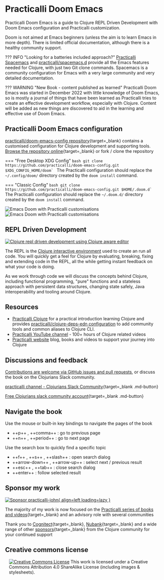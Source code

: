 # Practicalli Doom Emacs

Practicalli Doom Emacs is a guide to Clojure REPL Driven Development with Doom Emacs configuration and Practicalli customization.

Doom is not aimed at Emacs beginners (unless the aim is to learn Emacs in more depth).  There is limited official documentation, although there is a healthy community support.

??? INFO "Looking for a batteries included approach?"
    [Practicalli Spacemacs](https://practical.li/spacemacs) and [practicalli/spacemacs.d](https://github.com/practicalli/spacemacs.d) provide all the Emacs features needed for Clojure, with just two Git clone commands.  Spacemacs is a community configuration for Emacs with a very large community and very detailed documentation.

??? WARNING "New Book - content published as learned"
    Practicalli Doom Emacs was started in December 2022 with little knowledge of Doom Emacs, so is mostly a journal of things that have been learned as Practicalli tries to create an effective development workflow, especially with Clojure.  Content will be added as new things are discovered to aid in the learning and effective use of Doom Emacs.


## Practicalli Doom Emacs configuration

[practicalli/doom-emacs-config repository](https://github.com/practicalli/doom-emacs-config){target=_blank} contains a customised configuration for Clojure development and supporting tools. [Browse the repository online](https://github.com/practicalli/doom-emacs-config){target=_blank} or fork / clone the repository

=== "Free Desktop XDG Config"
    ```bash
    git clone https://github.com/practicalli/doom-emacs-config.git $XDG_CONFIG_HOME/doom`
    ```
    The Practicalli configuration should replace the `~/.config/doom/` directory created by the `doom install` command.

=== "Classic Config"
    ```bash
    git clone https://github.com/practicalli/doom-emacs-config.git $HOME/.doom.d`
    ```
    The Practicalli configuration should replace the `~/.doom.d/` directory created by the `doom install` command.


![Emacs Doom with Practicalli customisations](https://raw.githubusercontent.com/practicalli/graphic-design/live/doom-emacs/doom-emacs-practicalli-dark.png#only-dark)
![Emacs Doom with Practicalli customisations](https://raw.githubusercontent.com/practicalli/graphic-design/live/doom-emacs/doom-emacs-practicalli-light.png#only-light)


## REPL Driven Development

[![Clojure repl driven development using Clojure aware editor](https://raw.githubusercontent.com/practicalli/graphic-design/live/clojure/clojure-repl-driven-development-lifecycle-concept.png)](https://raw.githubusercontent.com/practicalli/graphic-design/live/clojure/clojure-repl-driven-development-lifecycle-concept.png)

The REPL is the [Clojure interactive environment](introduction/repl-workflow.md) used to create an run all code.  You will quickly get a feel for Clojure by evaluating, breaking, fixing and extending code in the REPL, all the while getting instant feedback on what your code is doing.

As we work through code we will discuss the concepts behind Clojure, including functional programming, "pure" functions and a stateless approach with persistent data structures, changing state safely, Java interoperability and tooling around Clojure.


## Resources

* [Practicalli Clojure](https://practical.li/clojure) for a practical introduction learning Clojure and provides [practicalli/clojure-deps-edn configuration](https://github.com/practialli/clojure-deps-edn) to add community tools and common aliases to Clojure CLI.
* [Practicalli YouTube channel](https://youtube.com/practicalli) - 100+ hours of Clojure related videos
* [Practicalli website](https://practical.li/) blog, books and videos to support your journey into Clojure


## Discussions and feedback

[Contributions are welcome via GitHub issues and pull requests](introduction/contributing.md), or discuss the book on the Clojurians Slack community.

[practicalli channel - Clojurians Slack Community](https://clojurians.slack.com/messages/practicalli){target=_blank .md-button}

[Free Clojurians slack community account](https://clojurians.net/){target=_blank .md-button}


## Navigate the book

Use the mouse or built-in key bindings to navigate the pages of the book

- ++p++ , ++comma++ : go to previous page
- ++n++ , ++period++ : go to next page

Use the search box to quickly find a specific topic

- ++f++ , ++s++ , ++slash++ : open search dialog
- ++arrow-down++ , ++arrow-up++ : select next / previous result
- ++esc++ , ++tab++ : close search dialog
- ++enter++ : follow selected result


## Sponsor my work

[![Sponsor practicalli-john](https://raw.githubusercontent.com/practicalli/graphic-design/live/buttons/practicalli-github-sponsors-button.png){ align=left loading=lazy }](https://github.com/sponsors/practicalli-john/)

The majority of my work is now focused on the [Practicalli series of books and videos](https://practical.li/){target=_blank} and an advisory role with several communities

Thank you to [Cognitect](https://www.cognitect.com/){target=_blank}, [Nubank](https://nubank.com.br/){target=_blank} and a wide range of other [sponsors](https://github.com/sponsors/practicalli-john#sponsors){target=_blank} from the Clojure community for your continued support


## Creative commons license

<div style="width:95%; margin:auto;">
<a rel="license" href="http://creativecommons.org/licenses/by-sa/4.0/"><img alt="Creative Commons License" style="border-width:0" src="https://i.creativecommons.org/l/by-sa/4.0/88x31.png" /></a>
This work is licensed under a Creative Commons Attribution 4.0 ShareAlike License (including images & stylesheets).
</div>
